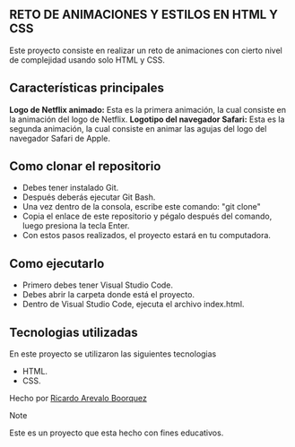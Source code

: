 ## RETO DE ANIMACIONES Y ESTILOS EN HTML Y CSS
Este proyecto consiste en realizar un reto de animaciones con cierto nivel de complejidad usando solo HTML y CSS.

## Características principales
**Logo de Netflix animado:** Esta es la primera animación, la cual consiste en la animación del logo de Netflix.
**Logotipo del navegador Safari:** Esta es la segunda animación, la cual consiste en animar las agujas del logo del navegador Safari de Apple.

## Como clonar el repositorio 
* Debes tener instalado Git.
* Después deberás ejecutar Git Bash.
* Una vez dentro de la consola, escribe este comando: "git clone"
* Copia el enlace de este repositorio y pégalo después del comando, luego presiona la tecla Enter.
* Con estos pasos realizados, el proyecto estará en tu computadora.

## Como ejecutarlo 
* Primero debes tener Visual Studio Code.
* Debes abrir la carpeta donde está el proyecto.
* Dentro de Visual Studio Code, ejecuta el archivo index.html.

## Tecnologias utilizadas 
En este proyecto se utilizaron las siguientes tecnologias
- HTML.
- CSS.


Hecho por [Ricardo Arevalo Boorquez](https://github.com/RicardoArevaloB)

>[!NOTE]
>Este es un proyecto que esta hecho con fines educativos.

 
